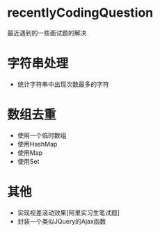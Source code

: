 # recentlyCodingQuestion
最近遇到的一些面试题的解决
# 字符串处理
* 统计字符串中出现次数最多的字符
# 数组去重
* 使用一个临时数组
* 使用HashMap
* 使用Map
* 使用Set
# 其他
* 实现视差滚动效果[阿里实习生笔试题]
* 封装一个类似JQuery的Ajax函数
